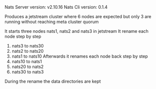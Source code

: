 Nats Server version: v2.10.16
Nats Cli version: 0.1.4

Produces a jetstream cluster where 6 nodes are expected but only 3 are running without reaching meta cluster quorum


It starts three nodes nats1, nats2 and nats3 in jetstream
It rename each node step by step
1. nats3 to nats30
2. nats2 to nats20
3. nats1 to nats10
Afterwards it renames each node back step by step
1. nats10 to nats1
2. nats20 to nats2
3. nats30 to nats3

During the rename the data directories are kept